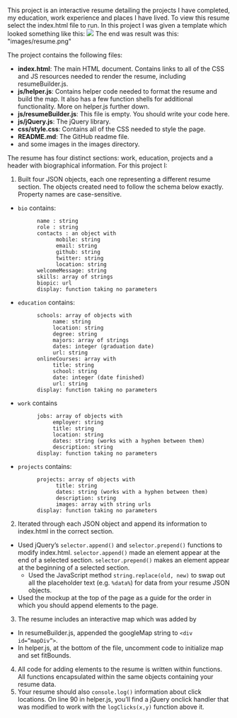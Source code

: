 This project is an interactive resume detailing the projects I have completed, my education, work experience and places I have lived. To view this resume select the index.html file to run. In this project I was given a template which looked something like this:
![](http://i.imgur.com/pWU1Xbl.png)
The end was result was this:
"images/resume.png"

The project contains the following files:

* **index.html**: The main HTML document. Contains links to all of the CSS and JS resources needed to render the resume, including resumeBuilder.js.
* **js/helper.js**: Contains helper code needed to format the resume and build the map. It also has a few function shells for additional functionality. More on helper.js further down.
* **js/resumeBuilder.js**: This file is empty. You should write your code here.
* **js/jQuery.js**: The jQuery library.
* **css/style.css**: Contains all of the CSS needed to style the page.
* **README.md**: 
The GitHub readme file.
* and some images in the images directory.


The resume has four distinct sections: work, education, projects and a header with biographical information. For this project I:

1. Built four JSON objects, each one representing a different resume section. The objects created need to follow the schema below exactly. Property names are case-sensitive. 

* `bio` contains:
        
            name : string
            role : string
            contacts : an object with
                  mobile: string
                  email: string 
                  github: string
                  twitter: string 
                  location: string
            welcomeMessage: string 
            skills: array of strings
            biopic: url
            display: function taking no parameters

* `education` contains:
      
            schools: array of objects with
                 name: string
                 location: string
                 degree: string
                 majors: array of strings
                 dates: integer (graduation date)
                 url: string
            onlineCourses: array with
                 title: string
                 school: string
                 date: integer (date finished)
                 url: string
            display: function taking no parameters

* `work` contains
          
            jobs: array of objects with
                 employer: string 
                 title: string 
                 location: string 
                 dates: string (works with a hyphen between them)
                 description: string 
            display: function taking no parameters

* `projects` contains:

            projects: array of objects with
                  title: string 
                  dates: string (works with a hyphen between them)
                  description: string
                  images: array with string urls
            display: function taking no parameters

2. Iterated through each JSON object and append its information to index.html in the correct section.
 * Used jQuery’s `selector.append()` and `selector.prepend()` functions to modify index.html. `selector.append()` made an element appear at the end of a selected section. `selector.prepend()` makes an element appear at the beginning of a selected section.
   * Used the JavaScript method `string.replace(old, new)` to swap out all the placeholder text (e.g. `%data%`) for data from your resume JSON objects.
  * Used the mockup at the top of the page as a guide for the order in which you should append elements to the page.
3. The resume includes an interactive map which was added by 
 * In resumeBuilder.js, appended the googleMap string to `<div id=”mapDiv”>`.
 * In helper.js, at the bottom of the file, uncomment code to initialize map and set fitBounds.
4. All code for adding elements to the resume is written within functions. All functions encapsulated within the same objects containing your resume data. 
5. Your resume should also `console.log()` information about click locations. On line 90 in helper.js, you’ll find a jQuery onclick handler that was modified to work with the `logClicks(x,y)` function above it.


